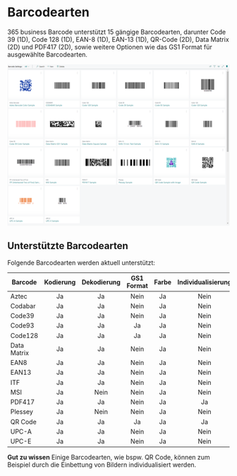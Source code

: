 # Barcodearten

365 business Barcode unterstützt 15 gängige Barcodearten, darunter Code 39 (1D), Code 128 (1D), EAN-8 (1D), EAN-13 (1D), QR-Code (2D), Data Matrix (2D) und PDF417 (2D), sowie weitere Optionen wie das GS1 Format für ausgewählte Barcodearten.

![Barcode Einstellungen](/assets/images/365-business-barcode/49d8183b4bc6dd23593ffeca2c392a8f85cf40902c7342129d3cf37a3244c169.png)  

## Unterstützte Barcodearten

Folgende Barcodearten werden aktuell unterstützt:

| Barcode | Kodierung | Dekodierung | GS1 Format | Farbe | Individualisierung |
| --- | :---: | :---: | :---: | :---: | :---: |
| Aztec | Ja | Ja | Nein | Ja | Nein |
| Codabar | Ja | Ja | Nein | Ja | Nein |
| Code39 | Ja | Ja | Nein | Ja | Nein |
| Code93 | Ja | Ja | Ja | Ja | Nein |
| Code128 | Ja | Ja | Ja | Ja | Nein |
| Data Matrix | Ja | Ja | Nein | Ja | Nein |
| EAN8 | Ja | Ja | Nein | Ja | Nein |
| EAN13 | Ja | Ja | Nein | Ja | Nein |
| ITF | Ja | Ja | Nein | Ja | Nein |
| MSI | Ja | Nein | Nein | Ja | Nein |
| PDF417 | Ja | Ja | Nein | Ja | Ja |
| Plessey | Ja | Nein | Nein | Ja | Nein |
| QR Code | Ja | Ja | Ja | Ja | Ja |
| UPC-A | Ja | Ja | Nein | Ja | Nein |
| UPC-E | Ja | Ja | Nein | Ja | Nein |

<div class="alert alert-info">
    <i class="fa-duotone fa-thin fa-lightbulb fa-lg"></i> <strong>Gut zu wissen</strong> Einige Barcodearten, wie bspw. QR Code, können zum Beispiel durch die Einbettung von Bildern individualisiert werden.
</div>